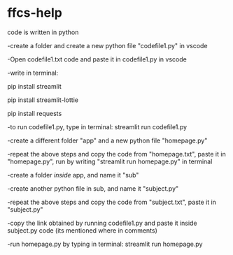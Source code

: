 # ffcs-help
code is written in python

-create a folder and create a new python file "codefile1.py" in vscode

-Open codefile1.txt code and paste it in codefile1.py in vscode

-write in terminal: 

pip install streamlit

pip install streamlit-lottie

pip install requests

-to run codefile1.py, type in terminal: streamlit run codefile1.py

-create a different folder "app" and a new python file "homepage.py"

-repeat the above steps and copy the code from "homepage.txt", paste it in "homepage.py", run by writing "streamlit run homepage.py" in terminal

-create a folder *inside* app, and name it "sub"

-create another python file in sub, and name it "subject.py"

-repeat the above steps and copy the code from "subject.txt", paste it in "subject.py"

-copy the link obtained by running codefile1.py and paste it inside subject.py code (its mentioned where in comments)

-run homepage.py by typing in terminal: streamlit run homepage.py
